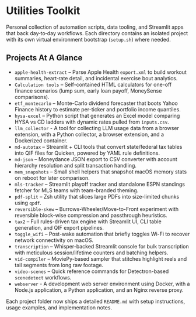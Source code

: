# Utilities Toolkit
Personal collection of automation scripts, data tooling, and Streamlit apps that back day‑to‑day workflows. Each directory contains an isolated project with its own virtual environment bootstrap (`setup.sh`) where needed.

## Projects At A Glance

- `apple-health-extract` – Parse Apple Health `export.xml` to build workout summaries, heart‑rate detail, and incidental exercise bout analytics.
- `Calculation tools` – Self-contained HTML calculators for one-off finance scenarios (lump sum, early loan payoff, MoneySense comparisons).
- `etf_montecarlo` – Monte-Carlo dividend forecaster that boots Yahoo Finance history to estimate per-ticker and portfolio income quantiles.
- `hysa-excel` – Python script that generates an Excel model comparing HYSA vs CD ladders with dynamic rates pulled from `inputs.csv`.
- `llm_collector` - A tool for collecting LLM usage data from a browser extension, with a Python collector, a browser extension, and a Dockerized container.
- `md-autotax` – Streamlit + CLI tools that convert state/federal tax tables into QIF files for Quicken, powered by YAML rule definitions.
- `md-json` – Moneydance JSON export to CSV converter with account hierarchy resolution and split transaction handling.
- `mem_snapshots` – Small shell helpers that snapshot macOS memory stats on reboot for later comparison.
- `mls-tracker` – Streamlit playoff tracker and standalone ESPN standings fetcher for MLS teams with team-branded theming.
- `pdf-split` – Zsh utility that slices large PDFs into size-limited chunks using `qpdf`.
- `reversible-skew` – Burrows-Wheeler/Move-to-Front experiment with reversible block-wise compression and passthrough heuristics.
- `tax2` – Full rules-driven tax engine with Streamlit UI, CLI table generation, and QIF export pipelines.
- `toggle_wifi` – Post-wake automation that briefly toggles Wi-Fi to recover network connectivity on macOS.
- `transcription` – Whisper-backed Streamlit console for bulk transcription with meticulous session/lifetime counters and batching helpers.
- `vid-compiler` – MoviePy-based sampler that stitches highlight reels and tail segments from long raw footage.
- `video-scenes` – Quick reference commands for Detectron-based `scenedetect` workflows.
- `webserver` - A development web server environment using Docker, with a Node.js application, a Python application, and an Nginx reverse proxy.

Each project folder now ships a detailed `README.md` with setup instructions, usage examples, and implementation notes.
